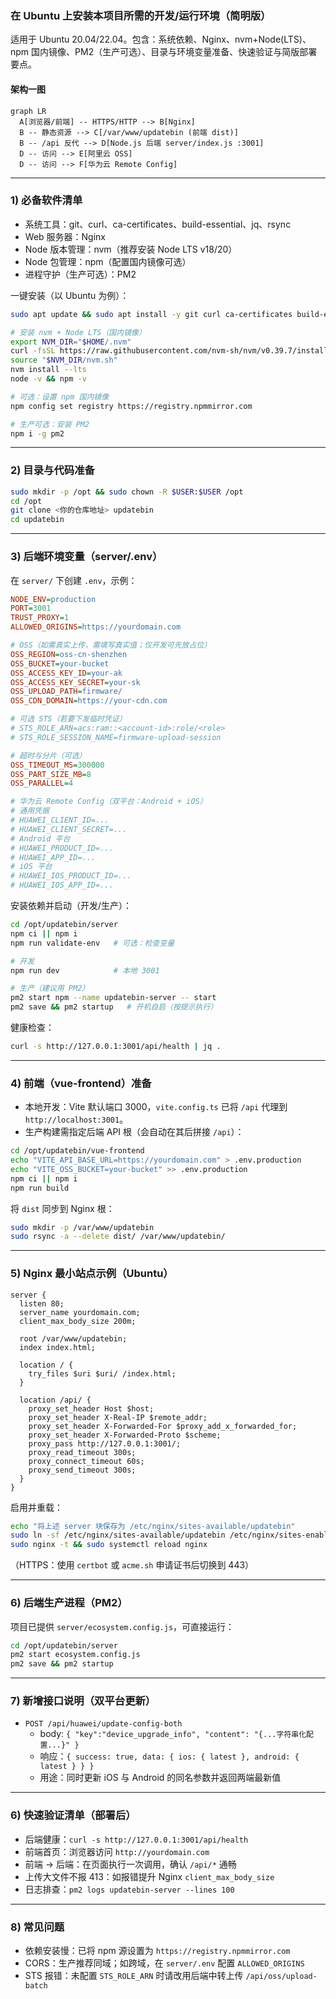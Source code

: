 ### 在 Ubuntu 上安装本项目所需的开发/运行环境（简明版）

适用于 Ubuntu 20.04/22.04。包含：系统依赖、Nginx、nvm+Node(LTS)、npm 国内镜像、PM2（生产可选）、目录与环境变量准备、快速验证与简版部署要点。

#### 架构一图
```mermaid
graph LR
  A[浏览器/前端] -- HTTPS/HTTP --> B[Nginx]
  B -- 静态资源 --> C[/var/www/updatebin (前端 dist)]
  B -- /api 反代 --> D[Node.js 后端 server/index.js :3001]
  D -- 访问 --> E[阿里云 OSS]
  D -- 访问 --> F[华为云 Remote Config]
```

---

### 1) 必备软件清单
- 系统工具：git、curl、ca-certificates、build-essential、jq、rsync
- Web 服务器：Nginx
- Node 版本管理：nvm（推荐安装 Node LTS v18/20）
- Node 包管理：npm（配置国内镜像可选）
- 进程守护（生产可选）：PM2

一键安装（以 Ubuntu 为例）：
```bash
sudo apt update && sudo apt install -y git curl ca-certificates build-essential nginx jq rsync

# 安装 nvm + Node LTS（国内镜像）
export NVM_DIR="$HOME/.nvm"
curl -fsSL https://raw.githubusercontent.com/nvm-sh/nvm/v0.39.7/install.sh | bash
source "$NVM_DIR/nvm.sh"
nvm install --lts
node -v && npm -v

# 可选：设置 npm 国内镜像
npm config set registry https://registry.npmmirror.com

# 生产可选：安装 PM2
npm i -g pm2
```

---

### 2) 目录与代码准备
```bash
sudo mkdir -p /opt && sudo chown -R $USER:$USER /opt
cd /opt
git clone <你的仓库地址> updatebin
cd updatebin
```

---

### 3) 后端环境变量（server/.env）
在 `server/` 下创建 `.env`，示例：
```ini
NODE_ENV=production
PORT=3001
TRUST_PROXY=1
ALLOWED_ORIGINS=https://yourdomain.com

# OSS（如需真实上传，需填写真实值；仅开发可先放占位）
OSS_REGION=oss-cn-shenzhen
OSS_BUCKET=your-bucket
OSS_ACCESS_KEY_ID=your-ak
OSS_ACCESS_KEY_SECRET=your-sk
OSS_UPLOAD_PATH=firmware/
OSS_CDN_DOMAIN=https://your-cdn.com

# 可选 STS（若要下发临时凭证）
# STS_ROLE_ARN=acs:ram::<account-id>:role/<role>
# STS_ROLE_SESSION_NAME=firmware-upload-session

# 超时与分片（可选）
OSS_TIMEOUT_MS=300000
OSS_PART_SIZE_MB=8
OSS_PARALLEL=4

# 华为云 Remote Config（双平台：Android + iOS）
# 通用凭据
# HUAWEI_CLIENT_ID=...
# HUAWEI_CLIENT_SECRET=...
# Android 平台
# HUAWEI_PRODUCT_ID=...
# HUAWEI_APP_ID=...
# iOS 平台
# HUAWEI_IOS_PRODUCT_ID=...
# HUAWEI_IOS_APP_ID=...
```

安装依赖并启动（开发/生产）：
```bash
cd /opt/updatebin/server
npm ci || npm i
npm run validate-env   # 可选：检查变量

# 开发
npm run dev            # 本地 3001

# 生产（建议用 PM2）
pm2 start npm --name updatebin-server -- start
pm2 save && pm2 startup   # 开机自启（按提示执行）
```

健康检查：
```bash
curl -s http://127.0.0.1:3001/api/health | jq .
```

---

### 4) 前端（vue-frontend）准备
- 本地开发：Vite 默认端口 3000，`vite.config.ts` 已将 `/api` 代理到 `http://localhost:3001`。
- 生产构建需指定后端 API 根（会自动在其后拼接 `/api`）：
```bash
cd /opt/updatebin/vue-frontend
echo "VITE_API_BASE_URL=https://yourdomain.com" > .env.production
echo "VITE_OSS_BUCKET=your-bucket" >> .env.production
npm ci || npm i
npm run build
```

将 `dist` 同步到 Nginx 根：
```bash
sudo mkdir -p /var/www/updatebin
sudo rsync -a --delete dist/ /var/www/updatebin/
```

---

### 5) Nginx 最小站点示例（Ubuntu）
```nginx
server {
  listen 80;
  server_name yourdomain.com;
  client_max_body_size 200m;

  root /var/www/updatebin;
  index index.html;

  location / {
    try_files $uri $uri/ /index.html;
  }

  location /api/ {
    proxy_set_header Host $host;
    proxy_set_header X-Real-IP $remote_addr;
    proxy_set_header X-Forwarded-For $proxy_add_x_forwarded_for;
    proxy_set_header X-Forwarded-Proto $scheme;
    proxy_pass http://127.0.0.1:3001/;
    proxy_read_timeout 300s;
    proxy_connect_timeout 60s;
    proxy_send_timeout 300s;
  }
}
```

启用并重载：
```bash
echo "将上述 server 块保存为 /etc/nginx/sites-available/updatebin"
sudo ln -sf /etc/nginx/sites-available/updatebin /etc/nginx/sites-enabled/updatebin
sudo nginx -t && sudo systemctl reload nginx
```

（HTTPS：使用 `certbot` 或 `acme.sh` 申请证书后切换到 443）

---

### 6) 后端生产进程（PM2）
项目已提供 `server/ecosystem.config.js`，可直接运行：
```bash
cd /opt/updatebin/server
pm2 start ecosystem.config.js
pm2 save && pm2 startup
```

---

### 7) 新增接口说明（双平台更新）
- `POST /api/huawei/update-config-both`
  - body: `{ "key":"device_upgrade_info", "content": "{...字符串化配置...}" }`
  - 响应：`{ success: true, data: { ios: { latest }, android: { latest } } }`
  - 用途：同时更新 iOS 与 Android 的同名参数并返回两端最新值

---

### 6) 快速验证清单（部署后）
- 后端健康：`curl -s http://127.0.0.1:3001/api/health`
- 前端首页：浏览器访问 `http://yourdomain.com`
- 前端 → 后端：在页面执行一次调用，确认 `/api/*` 通畅
- 上传大文件不报 413：如报错提升 Nginx `client_max_body_size`
- 日志排查：`pm2 logs updatebin-server --lines 100`

---

### 8) 常见问题
- 依赖安装慢：已将 npm 源设置为 `https://registry.npmmirror.com`
- CORS：生产推荐同域；如跨域，在 `server/.env` 配置 `ALLOWED_ORIGINS`
- STS 报错：未配置 `STS_ROLE_ARN` 时请改用后端中转上传 `/api/oss/upload-batch`


